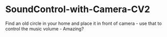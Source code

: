# SoundControl-with-Camera-CV2
Find an old circle in your home and place it in front of camera - use that to control the music volume - Amazing? 

